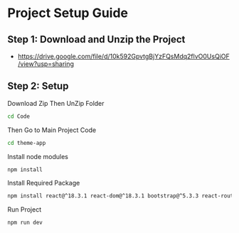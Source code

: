# Project Setup Guide

## Step 1: Download and Unzip the Project

   - https://drive.google.com/file/d/10k592GpvtgBjYzFQsMdq2flvO0UsQiOF/view?usp=sharing

## Step 2: Setup 

 Download Zip Then UnZip Folder  
   ```bash
   cd Code
```

Then Go to Main Project Code 
   ```bash
   cd theme-app
```

 Install node modules 
   ```bash
   npm install
```

Install Required Package  
   ```bash
   npm install react@^18.3.1 react-dom@^18.3.1 bootstrap@^5.3.3 react-router-dom@^6.28.0
```
 Run Project 

 ``` bash
npm run dev

```

